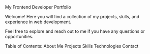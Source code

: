 My Frontend Developer Portfolio

Welcome! Here you will find a collection of my projects, skills, and experience in web development. 

Feel free to explore and reach out to me if you have any questions or opportunities.

Table of Contents:
About Me
Projects
Skills
Technologies
Contact
